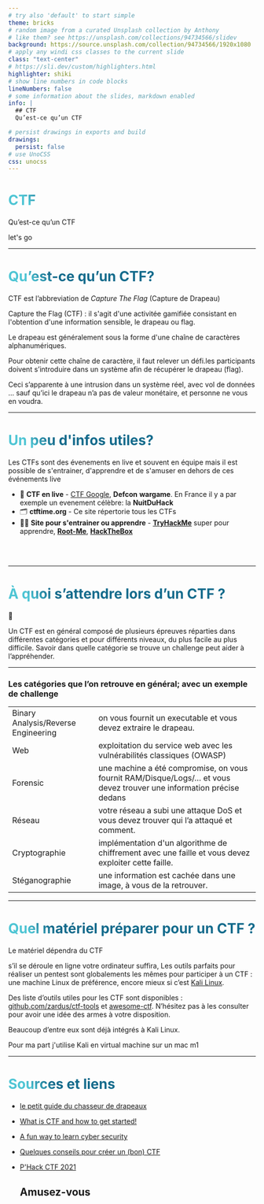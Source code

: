 ```yaml
---
# try also 'default' to start simple
theme: bricks
# random image from a curated Unsplash collection by Anthony
# like them? see https://unsplash.com/collections/94734566/slidev
background: https://source.unsplash.com/collection/94734566/1920x1080
# apply any windi css classes to the current slide
class: "text-center"
# https://sli.dev/custom/highlighters.html
highlighter: shiki
# show line numbers in code blocks
lineNumbers: false
# some information about the slides, markdown enabled
info: |
  ## CTF
  Qu’est-ce qu’un CTF

# persist drawings in exports and build
drawings:
  persist: false
# use UnoCSS
css: unocss
---
```


# CTF

Qu’est-ce qu’un CTF

<div class="pt-12">
  <span @click="$slidev.nav.next" class="px-2 py-1 rounded cursor-pointer" hover="bg-white bg-opacity-10">
    let's go <carbon:arrow-right class="inline"/>
  </span>
</div>

<!-- <div class="abs-br m-6 flex gap-2">
  <button @click="$slidev.nav.openInEditor()" title="Open in Editor" class="text-xl icon-btn opacity-50 !border-none !hover:text-white">
    <carbon:edit />
  </button>
  <a href="https://github.com/slidevjs/slidev" target="_blank" alt="GitHub"
    class="text-xl icon-btn opacity-50 !border-none !hover:text-white">
    <carbon-logo-github />
  </a>
</div> -->

<!--
The last comment block of each slide will be treated as slide notes. It will be visible and editable in Presenter Mode along with the slide. [Read more in the docs](https://sli.dev/guide/syntax.html#notes)
-->

---

# Qu’est-ce qu’un CTF?

CTF est l’abbreviation de _Capture The Flag_ (Capture de Drapeau)

Capture the Flag (CTF) : il s'agit d'une activitée gamifiée consistant en l'obtention d'une information sensible, le drapeau ou flag.

Le drapeau est généralement sous la forme d'une chaîne de caractères alphanumériques.

Pour obtenir cette chaîne de caractère, il faut relever un défi.les participants doivent s’introduire dans un système afin de récupérer le drapeau (flag).

Ceci s’apparente à une intrusion dans un système réel, avec vol de données … sauf qu’ici le drapeau n’a pas de valeur monétaire, et personne ne vous en voudra.

---

# Un peu d'infos utiles?

Les CTFs sont des évenements en live et souvent en équipe mais il est possible de s'entrainer, d'apprendre et de s'amuser en dehors de ces événements live

- 🔴 **CTF en live** - [CTF Google](https://capturetheflag.withgoogle.com/), **Defcon** **wargame**. En France il y a par exemple un evenement célèbre: la **NuitDuHack**
- 🗂 **ctftime.org** - Ce site répertorie tous les CTFs
- 🧑‍💻 **Site pour s'entrainer ou apprendre** - **[TryHackMe](https://tryhackme.com/)** super pour apprendre, **[Root-Me](https://www.root-me.org/)**, **[HackTheBox](https://www.hackthebox.eu/)**

<br>
<br>

<!--
You can have `style` tag in markdown to override the style for the current page.
Learn more: https://sli.dev/guide/syntax#embedded-styles
-->

<style>
h1 {
  background-color: #2B90B6;
  background-image: linear-gradient(45deg, #4EC5D4 10%, #146b8c 20%);
  background-size: 100%;
  -webkit-background-clip: text;
  -moz-background-clip: text;
  -webkit-text-fill-color: transparent;
  -moz-text-fill-color: transparent;
}
</style>

<!--
Here is another comment.
-->

---

# À quoi s’attendre lors d’un CTF ?

🤔

Un CTF est en général composé de plusieurs épreuves réparties dans différentes catégories et pour différents niveaux, du plus facile au plus difficile. Savoir dans quelle catégorie se trouve un challenge peut aider à l’appréhender.

---

### Les catégories que l’on retrouve en général; avec un exemple de challenge

|                                     |                                                                                                                      |
| ----------------------------------- | -------------------------------------------------------------------------------------------------------------------- |
| Binary Analysis/Reverse Engineering | on vous fournit un executable et vous devez extraire le drapeau.                                                     |
| Web                                 | exploitation du service web avec les vulnérabilités classiques (OWASP)                                               |
| Forensic                            | une machine a été compromise, on vous fournit RAM/Disque/Logs/… et vous devez trouver une information précise dedans |
| Réseau                              | votre réseau a subi une attaque DoS et vous devez trouver qui l’a attaqué et comment.                                |
| Cryptographie                       | implémentation d'un algorithme de chiffrement avec une faille et vous devez exploiter cette faille.                  |
| Stéganographie                      | une information est cachée dans une image, à vous de la retrouver.                                                   |

---

# Quel matériel préparer pour un CTF ?

Le matériel dépendra du CTF

s’il se déroule en ligne votre ordinateur suffira, Les outils parfaits pour réaliser un pentest sont globalements les mêmes pour participer à un CTF : une machine Linux de préférence, encore mieux si c’est [Kali Linux](https://www.kali.org/get-kali/).

Des liste d’outils utiles pour les CTF sont disponibles : [github.com/zardus/ctf-tools](https://github.com/zardus/ctf-tools) et [awesome-ctf](https://github.com/apsdehal/awesome-ctf#solve). N’hésitez pas à les consulter pour avoir une idée des armes à votre disposition.

Beaucoup d’entre eux sont déjà intégrés à Kali Linux.

Pour ma part j'utilise Kali en virtual machine sur un mac m1

---

# Sources et liens

- [le petit guide du chasseur de drapeaux](https://ungeek.fr/le-petit-guide-du-chasseur-de-drapeaux/)
- [What is CTF and how to get started!
  ](https://dev.to/atan/what-is-ctf-and-how-to-get-started-3f04)
- [A fun way to learn cyber security](https://tryhackme.com/)
- [Quelques conseils pour créer un (bon) CTF
  ](https://osintfr.com/fr/quelques-conseils-pour-creer-un-bon-ctf/)
- [P'Hack CTF 2021
  ](https://github.com/phackctf/phack-ctf-2021-public)

  ## Amusez-vous
